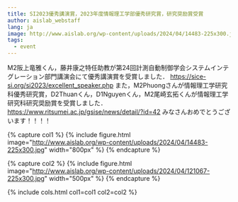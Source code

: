 ```yaml
---
title: SI2023優秀講演賞，2023年度情報理工学部優秀研究賞，研究奨励賞受賞
author: aislab_webstaff
lang: ja
image: http://www.aislab.org/wp-content/uploads/2024/04/14483-225x300.jpg
tags:
  - event
---
```

M2阪上竜雅くん，藤井康之特任助教が第24回計測自動制御学会システムインテグレーション部門講演会にて優秀講演賞を受賞しました． https://sice-si.org/si2023/excellent_speaker.php また，M2Phuongさんが情報理工学研究科優秀研究賞，D2Thuanくん，D1Nguyenくん，M2尾崎玄拓くんが情報理工学研究科研究奨励賞を受賞しました． https://www.ritsumei.ac.jp/gsise/news/detail/?id=42 みなさんおめでとうございます！！！！

{% capture col1 %}
{%
  include figure.html
  image="http://www.aislab.org/wp-content/uploads/2024/04/14483-225x300.jpg"
  width="800px"
%}
{% endcapture %}

{% capture col2 %}
{%
  include figure.html
  image="http://www.aislab.org/wp-content/uploads/2024/04/121067-225x300.jpg"
  width="500px"
%}
{% endcapture %}

{% include cols.html col1=col1 col2=col2 %}
